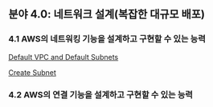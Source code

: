## 분야 4.0: 네트워크 설계(복잡한 대규모 배포)

### 4.1 AWS의 네트워킹 기능을 설계하고 구현할 수 있는 능력
[Default VPC and Default Subnets](http://docs.aws.amazon.com/ko_kr/AmazonVPC/latest/UserGuide/default-vpc.html)

[Create Subnet](http://docs.aws.amazon.com/ko_kr/AWSEC2/latest/APIReference/API_CreateSubnet.html)


### 4.2 AWS의 연결 기능을 설계하고 구현할 수 있는 능력
